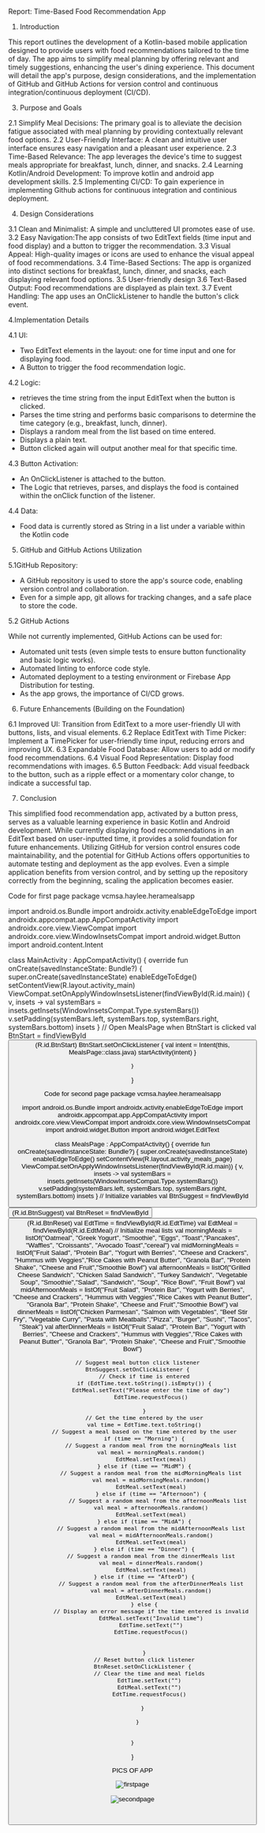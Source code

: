 
Report: Time-Based Food Recommendation App 

1. Introduction
   
This report outlines the development of a Kotlin-based mobile application designed to provide users with food recommendations tailored to the time of day.
The app aims to simplify meal planning by offering relevant and timely suggestions, enhancing the user's dining experience. This document will detail the app's purpose,
design considerations, and the implementation of GitHub and GitHub Actions for version control and continuous integration/continuous deployment (CI/CD).

3. Purpose and Goals
   
2.1 Simplify Meal Decisions: The primary goal is to alleviate the decision fatigue associated with meal planning by providing contextually relevant food options.
2.2 User-Friendly Interface: A clean and intuitive user interface ensures easy navigation and a pleasant user experience.
2.3 Time-Based Relevance: The app leverages the device's time to suggest meals appropriate for breakfast, lunch, dinner, and snacks. 
2.4 Learning Kotlin/Android Development: To improve kotlin and android app development skills.
2.5 Implementing CI/CD: To gain experience in implementing Github actions for continuous integration and continious deployment.

4. Design Considerations
   
3.1 Clean and Minimalist: A simple and uncluttered UI promotes ease of use.
3.2 Easy Navigation:The app consists of two EditText fields (time input and food display) and a button to trigger the recommendation.
3.3 Visual Appeal: High-quality images or icons are used to enhance the visual appeal of food recommendations.
3.4 Time-Based Sections: The app is organized into distinct sections for breakfast, lunch, dinner, and snacks, each displaying relevant food options.
3.5 User-friendly design
3.6 Text-Based Output: Food recommendations are displayed as plain text.
3.7 Event Handling: The app uses an OnClickListener to handle the button's click event.

4.Implementation Details

4.1 UI:

- Two EditText elements in the layout: one for time input and one for displaying food.
- A Button to trigger the food recommendation logic.

4.2 Logic: 

- retrieves the time string from the input EditText when the button is clicked.
- Parses the time string and performs basic comparisons to determine the time category (e.g., breakfast, lunch, dinner).
- Displays a random meal from the list based on time entered.
- Displays a plain text.
- Button clicked again will output another meal for that specific time.

4.3 Button Activation:

- An OnClickListener is attached to the button.
- The Logic that retrieves, parses, and displays the food is contained within the onClick function of the listener.

4.4 Data:

- Food data is currently stored as String in a list under a variable within the Kotlin code

5. GitHub and GitHub Actions Utilization
   
5.1GitHub Repository:

- A GitHub repository is used to store the app's source code, enabling version control and collaboration.
- Even for a simple app, git allows for tracking changes, and a safe place to store the code.

5.2 GitHub Actions 

While not currently implemented, GitHub Actions can be used for:
- Automated unit tests (even simple tests to ensure button functionality and basic logic works).
- Automated linting to enforce code style.
- Automated deployment to a testing environment or Firebase App Distribution for testing.
- As the app grows, the importance of CI/CD grows.
  
6. Future Enhancements (Building on the Foundation)

6.1 Improved UI: Transition from EditText to a more user-friendly UI with buttons, lists, and visual elements.
6.2 Replace EditText with Time Picker: Implement a TimePicker for user-friendly time input, reducing errors and improving UX.
6.3 Expandable Food Database: Allow users to add or modify food recommendations.
6.4 Visual Food Representation: Display food recommendations with images. 
6.5 Button Feedback: Add visual feedback to the button, such as a ripple effect or a momentary color change, to indicate a successful tap.

7. Conclusion

This simplified food recommendation app, activated by a button press, serves as a valuable learning experience in basic Kotlin and Android development.
While currently displaying food recommendations in an EditText based on user-inputted time, it provides a solid foundation for future enhancements.
Utilizing GitHub for version control ensures code maintainability, and the potential for GitHub Actions offers opportunities to automate testing and deployment as the app evolves.
Even a simple application benefits from version control, and by setting up the repository correctly from the beginning, scaling the application becomes easier.

Code for first page 
package vcmsa.haylee.heramealsapp

import android.os.Bundle
import androidx.activity.enableEdgeToEdge
import androidx.appcompat.app.AppCompatActivity
import androidx.core.view.ViewCompat
import androidx.core.view.WindowInsetsCompat
import android.widget.Button
import android.content.Intent


class MainActivity : AppCompatActivity() {
    override fun onCreate(savedInstanceState: Bundle?) {
        super.onCreate(savedInstanceState)
        enableEdgeToEdge()
        setContentView(R.layout.activity_main)
        ViewCompat.setOnApplyWindowInsetsListener(findViewById(R.id.main)) { v, insets ->
            val systemBars = insets.getInsets(WindowInsetsCompat.Type.systemBars())
            v.setPadding(systemBars.left, systemBars.top, systemBars.right, systemBars.bottom)
            insets
        }
        // Open MealsPage when BtnStart is clicked
        val BtnStart = findViewById<Button>(R.id.BtnStart)
        BtnStart.setOnClickListener {
            val intent = Intent(this, MealsPage::class.java)
            startActivity(intent)
        }


    }
}

Code for second page
package vcmsa.haylee.heramealsapp

import android.os.Bundle
import androidx.activity.enableEdgeToEdge
import androidx.appcompat.app.AppCompatActivity
import androidx.core.view.ViewCompat
import androidx.core.view.WindowInsetsCompat
import android.widget.Button
import android.widget.EditText

class MealsPage : AppCompatActivity() {
    override fun onCreate(savedInstanceState: Bundle?) {
        super.onCreate(savedInstanceState)
        enableEdgeToEdge()
        setContentView(R.layout.activity_meals_page)
        ViewCompat.setOnApplyWindowInsetsListener(findViewById(R.id.main)) { v, insets ->
            val systemBars = insets.getInsets(WindowInsetsCompat.Type.systemBars())
            v.setPadding(systemBars.left, systemBars.top, systemBars.right, systemBars.bottom)
            insets
        }
        // Initialize variables
        val BtnSuggest = findViewById<Button>(R.id.BtnSuggest)
        val BtnReset = findViewById<Button>(R.id.BtnReset)
        val EdtTime = findViewById<EditText>(R.id.EdtTime)
        val EdtMeal = findViewById<EditText>(R.id.EdtMeal)
        // Initialize meal lists
        val morningMeals = listOf("Oatmeal", "Greek Yogurt", "Smoothie", "Eggs", "Toast","Pancakes", "Waffles", "Croissants", "Avocado Toast","cereal")
        val midMorningMeals = listOf("Fruit Salad", "Protein Bar", "Yogurt with Berries", "Cheese and Crackers", "Hummus with Veggies","Rice Cakes with Peanut Butter", "Granola Bar", "Protein Shake", "Cheese and Fruit","Smoothie Bowl")
        val afternoonMeals = listOf("Grilled Cheese Sandwich", "Chicken Salad Sandwich", "Turkey Sandwich", "Vegetable Soup", "Smoothie","Salad", "Sandwich", "Soup", "Rice Bowl", "Fruit Bowl")
        val midAfternoonMeals = listOf("Fruit Salad", "Protein Bar", "Yogurt with Berries", "Cheese and Crackers", "Hummus with Veggies","Rice Cakes with Peanut Butter", "Granola Bar", "Protein Shake", "Cheese and Fruit","Smoothie Bowl")
        val dinnerMeals = listOf("Chicken Parmesan", "Salmon with Vegetables", "Beef Stir Fry", "Vegetable Curry", "Pasta with Meatballs","Pizza", "Burger", "Sushi", "Tacos", "Steak")
        val afterDinnerMeals = listOf("Fruit Salad", "Protein Bar", "Yogurt with Berries", "Cheese and Crackers", "Hummus with Veggies","Rice Cakes with Peanut Butter", "Granola Bar", "Protein Shake", "Cheese and Fruit","Smoothie Bowl")

       // Suggest meal button click listener
       BtnSuggest.setOnClickListener {
           // Check if time is entered
           if (EdtTime.text.toString().isEmpty()) {
               EdtMeal.setText("Please enter the time of day")
               EdtTime.requestFocus()

           }
           // Get the time entered by the user
           val time = EdtTime.text.toString()
           // Suggest a meal based on the time entered by the user
           if (time == "Morning") {
               // Suggest a random meal from the morningMeals list
               val meal = morningMeals.random()
               EdtMeal.setText(meal)
           } else if (time == "MidM") {
               // Suggest a random meal from the midMorningMeals list
               val meal = midMorningMeals.random()
               EdtMeal.setText(meal)
               } else if (time == "Afternoon") {
                   // Suggest a random meal from the afternoonMeals list
               val meal = afternoonMeals.random()
               EdtMeal.setText(meal)
           } else if (time == "MidA") {
               // Suggest a random meal from the midAfternoonMeals list
               val meal = midAfternoonMeals.random()
               EdtMeal.setText(meal)
           } else if (time == "Dinner") {
               // Suggest a random meal from the dinnerMeals list
               val meal = dinnerMeals.random()
               EdtMeal.setText(meal)
           } else if (time == "AfterD") {
               // Suggest a random meal from the afterDinnerMeals list
               val meal = afterDinnerMeals.random()
               EdtMeal.setText(meal)
           } else {
               // Display an error message if the time entered is invalid
               EdtMeal.setText("Invalid time")
               EdtTime.setText("")
               EdtTime.requestFocus()


           }
           // Reset button click listener
          BtnReset.setOnClickListener {
              // Clear the time and meal fields
              EdtTime.setText("")
              EdtMeal.setText("")
              EdtTime.requestFocus()

          }

       }


    }
}  

PICS OF APP 

![firstpage](https://github.com/user-attachments/assets/87e8932e-57e4-4c01-b14d-eb74a53b987d)

![secondpage](https://github.com/user-attachments/assets/01ceb0be-3730-405e-8e22-a41e17b94ae7)


 
